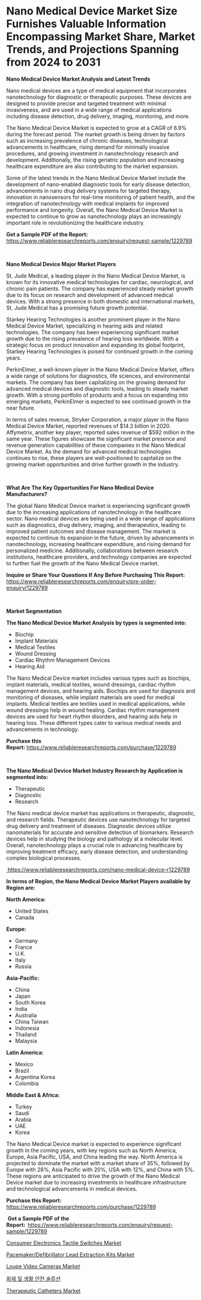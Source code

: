 <p><h1>Nano Medical Device Market Size Furnishes Valuable Information Encompassing Market Share, Market Trends, and Projections Spanning from 2024 to 2031</h1></p><p><strong>Nano Medical Device Market Analysis and Latest Trends</strong></p>
<p><p>Nano medical devices are a type of medical equipment that incorporates nanotechnology for diagnostic or therapeutic purposes. These devices are designed to provide precise and targeted treatment with minimal invasiveness, and are used in a wide range of medical applications including disease detection, drug delivery, imaging, monitoring, and more.</p><p>The Nano Medical Device Market is expected to grow at a CAGR of 6.9% during the forecast period. The market growth is being driven by factors such as increasing prevalence of chronic diseases, technological advancements in healthcare, rising demand for minimally invasive procedures, and growing investment in nanotechnology research and development. Additionally, the rising geriatric population and increasing healthcare expenditure are also contributing to the market expansion.</p><p>Some of the latest trends in the Nano Medical Device Market include the development of nano-enabled diagnostic tools for early disease detection, advancements in nano drug delivery systems for targeted therapy, innovation in nanosensors for real-time monitoring of patient health, and the integration of nanotechnology with medical implants for improved performance and longevity. Overall, the Nano Medical Device Market is expected to continue to grow as nanotechnology plays an increasingly important role in revolutionizing the healthcare industry.</p></p>
<p><strong>Get a Sample PDF of the Report:&nbsp;</strong> <a href="https://www.reliableresearchreports.com/enquiry/request-sample/1229789">https://www.reliableresearchreports.com/enquiry/request-sample/1229789</a></p>
<p>&nbsp;</p>
<p><strong>Nano Medical Device Major Market Players</strong></p>
<p><p>St. Jude Medical, a leading player in the Nano Medical Device Market, is known for its innovative medical technologies for cardiac, neurological, and chronic pain patients. The company has experienced steady market growth due to its focus on research and development of advanced medical devices. With a strong presence in both domestic and international markets, St. Jude Medical has a promising future growth potential.</p><p>Starkey Hearing Technologies is another prominent player in the Nano Medical Device Market, specializing in hearing aids and related technologies. The company has been experiencing significant market growth due to the rising prevalence of hearing loss worldwide. With a strategic focus on product innovation and expanding its global footprint, Starkey Hearing Technologies is poised for continued growth in the coming years.</p><p>PerkinElmer, a well-known player in the Nano Medical Device Market, offers a wide range of solutions for diagnostics, life sciences, and environmental markets. The company has been capitalizing on the growing demand for advanced medical devices and diagnostic tools, leading to steady market growth. With a strong portfolio of products and a focus on expanding into emerging markets, PerkinElmer is expected to see continued growth in the near future.</p><p>In terms of sales revenue, Stryker Corporation, a major player in the Nano Medical Device Market, reported revenues of $14.3 billion in 2020. Affymetrix, another key player, reported sales revenue of $592 million in the same year. These figures showcase the significant market presence and revenue generation capabilities of these companies in the Nano Medical Device Market. As the demand for advanced medical technologies continues to rise, these players are well-positioned to capitalize on the growing market opportunities and drive further growth in the industry.</p></p>
<p>&nbsp;</p>
<p><strong>What Are The Key Opportunities For Nano Medical Device Manufacturers?</strong></p>
<p><p>The global Nano Medical Device market is experiencing significant growth due to the increasing applications of nanotechnology in the healthcare sector. Nano medical devices are being used in a wide range of applications such as diagnostics, drug delivery, imaging, and therapeutics, leading to improved patient outcomes and disease management. The market is expected to continue its expansion in the future, driven by advancements in nanotechnology, increasing healthcare expenditure, and rising demand for personalized medicine. Additionally, collaborations between research institutions, healthcare providers, and technology companies are expected to further fuel the growth of the Nano Medical Device market.</p></p>
<p><strong>Inquire or Share Your Questions If Any Before Purchasing This Report:</strong> <a href="https://www.reliableresearchreports.com/enquiry/pre-order-enquiry/1229789">https://www.reliableresearchreports.com/enquiry/pre-order-enquiry/1229789</a></p>
<p>&nbsp;</p>
<p><strong>Market Segmentation</strong></p>
<p><strong>The Nano Medical Device Market Analysis by types is segmented into:</strong></p>
<p><ul><li>Biochip</li><li>Implant Materials</li><li>Medical Textiles</li><li>Wound Dressing</li><li>Cardiac Rhythm Management Devices</li><li>Hearing Aid</li></ul></p>
<p><p>The Nano Medical Device market includes various types such as biochips, implant materials, medical textiles, wound dressings, cardiac rhythm management devices, and hearing aids. Biochips are used for diagnosis and monitoring of diseases, while implant materials are used for medical implants. Medical textiles are textiles used in medical applications, while wound dressings help in wound healing. Cardiac rhythm management devices are used for heart rhythm disorders, and hearing aids help in hearing loss. These different types cater to various medical needs and advancements in technology.</p></p>
<p><strong>Purchase this Report:&nbsp;</strong><a href="https://www.reliableresearchreports.com/purchase/1229789">https://www.reliableresearchreports.com/purchase/1229789</a></p>
<p>&nbsp;</p>
<p><strong>The Nano Medical Device Market Industry Research by Application is segmented into:</strong></p>
<p><ul><li>Therapeutic</li><li>Diagnostic</li><li>Research</li></ul></p>
<p><p>The Nano medical device market has applications in therapeutic, diagnostic, and research fields. Therapeutic devices use nanotechnology for targeted drug delivery and treatment of diseases. Diagnostic devices utilize nanomaterials for accurate and sensitive detection of biomarkers. Research devices help in studying the biology and pathology at a molecular level. Overall, nanotechnology plays a crucial role in advancing healthcare by improving treatment efficacy, early disease detection, and understanding complex biological processes.</p></p>
<p><a href="https://www.reliableresearchreports.com/nano-medical-device-r1229789">&nbsp;https://www.reliableresearchreports.com/nano-medical-device-r1229789</a></p>
<p><strong>In terms of Region, the Nano Medical Device Market Players available by Region are:</strong></p>
<p>
    <p> <strong> North America: </strong>
        <ul>
            <li>United States</li>
            <li>Canada</li>
        </ul>
        </p> 
    <p> <strong> Europe: </strong>
        <ul>
            <li>Germany</li>
            <li>France</li>
            <li>U.K.</li>
            <li>Italy</li>
            <li>Russia</li>
        </ul>
        </p> 
    <p> <strong> Asia-Pacific: </strong>
        <ul>
            <li>China</li>
            <li>Japan</li>
            <li>South Korea</li>
            <li>India</li>
            <li>Australia</li>
            <li>China Taiwan</li>
            <li>Indonesia</li>
            <li>Thailand</li>
            <li>Malaysia</li>
        </ul>
        </p> 
    <p> <strong> Latin America: </strong>
        <ul>
            <li>Mexico</li>
            <li>Brazil</li>
            <li>Argentina Korea</li>
            <li>Colombia</li>
        </ul>
        </p> 
    <p> <strong> Middle East & Africa: </strong>
        <ul>
            <li>Turkey</li>
            <li>Saudi</li>
            <li>Arabia</li>
            <li>UAE</li>
            <li>Korea</li>
        </ul>
    </p>
    </p>
<p><p>The Nano Medical Device market is expected to experience significant growth in the coming years, with key regions such as North America, Europe, Asia Pacific, USA, and China leading the way. North America is projected to dominate the market with a market share of 35%, followed by Europe with 28%, Asia Pacific with 20%, USA with 12%, and China with 5%. These regions are anticipated to drive the growth of the Nano Medical Device market due to increasing investments in healthcare infrastructure and technological advancements in medical devices.</p></p>
<p><strong>Purchase this Report: </strong><a href="https://www.reliableresearchreports.com/purchase/1229789">https://www.reliableresearchreports.com/purchase/1229789</a></p>
<p>&nbsp;<strong>Get a Sample PDF of the Report:&nbsp;&nbsp;</strong><a href="https://www.reliableresearchreports.com/enquiry/request-sample/1229789">https://www.reliableresearchreports.com/enquiry/request-sample/1229789</a></p>
<p><strong></strong></p>
<p><p><a href="https://medium.com/@theomorar/consumer-electronics-tactile-switches-market-size-by-type-standard-types-illuminated-types-sealed-8abd04b2ee2c">Consumer Electronics Tactile Switches Market</a></p><p><a href="https://github.com/nandosuryapratama/Market-Research-Report-List-1/blob/main/pacemakerdefibrillator-lead-extraction-kits-market.md">Pacemaker/Defibrillator Lead Extraction Kits Market</a></p><p><a href="https://medium.com/@elizbethsmithb20/global-loupe-video-cameras-industry-research-report-competitive-landscape-market-size-regional-2b4eacca4655">Loupe Video Cameras Market</a></p><p><a href="https://github.com/tasfiyaj85/Market-Research-Report-List-2/blob/main/317149076508.md">화재 및 생활 안전 솔루션</a></p><p><a href="https://github.com/rionkhanvai01/Market-Research-Report-List-1/blob/main/therapeutic-catheters-market.md">Therapeutic Catheters Market</a></p></p>
